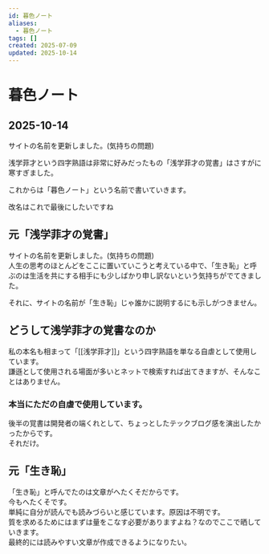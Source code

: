 ```yaml
---
id: 暮色ノート
aliases:
  - 暮色ノート
tags: []
created: 2025-07-09
updated: 2025-10-14
---
```


# 暮色ノート

2025-10-14 
---

サイトの名前を更新しました。(気持ちの問題)   

浅学菲才という四字熟語は非常に好みだったもの「浅学菲才の覚書」はさすがに寒すぎました。

これからは「暮色ノート」という名前で書いていきます。

改名はこれで最後にしたいですね

## 元「浅学菲才の覚書」

サイトの名前を更新しました。(気持ちの問題)   
人生の思考のほとんどをここに置いていこうと考えている中で、「生き恥」と呼ぶのは生活を共にする相手にも少しばかり申し訳ないという気持ちがでてきました。

それに、サイトの名前が「生き恥」じゃ誰かに説明するにも示しがつきません。

## どうして浅学菲才の覚書なのか

私の本名も相まって「[[浅学菲才]]」という四字熟語を単なる自虐として使用しています。  
謙遜として使用される場面が多いとネットで検索すれば出てきますが、そんなことはありません。  

### 本当にただの自虐で使用しています。

後半の覚書は開発者の端くれとして、ちょっとしたテックブログ感を演出したかったからです。  
それだけ。

## 元「生き恥」

「生き恥」と呼んでたのは文章がへたくそだからです。  
今もへたくそです。  
単純に自分が読んでも読みづらいと感じています。原因は不明です。  
質を求めるためにはまずは量をこなす必要がありますよね？なのでここで晒していきます。  
最終的には読みやすい文章が作成できるようになりたい。
